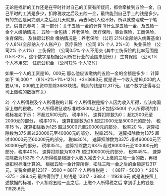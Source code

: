 无论是找新的工作还是在平时针对自己的工资有所疑问，都会牵扯到五险一金，自己平时的工资是多少，扣除税收之后及五险一金，最终能到自己手上的钱是多少。有的东西是问完别人之后没几天就忘，再去问别人也不好，所以就整理成一个笔记，供自己参考：
第一部分：关于五险一金的计算
  1)什么是五险一金，及五险一金个人缴纳情况：
    五险一金包括：养老保险，医疗保险，事业保险，工商保险，生育保险。 及住房公积金
    缴纳情况是：养老保险 （公司 21%{全部纳入统筹基金}  个人8%{全部纳入个人账户}）
                        医疗保险 （公司 9%   个人 2%+3）
                        失业保险  （公司2%    个人1%） 
                        工伤保险  （公司0.5%  个人不用交 {其中工伤保险的比率范围是0.5%-2%，这个数字是根据公司所在行业的范围来划分} ）
                        生育保险 （公司1%  个人不用交）
                        住房公积金 （公司12%  个人12%）

如果一个人的工资是16，000元 那么他应该缴纳的五险一金的金额是多少：
     计算如下 16,000 * （8%+2%+1%+12%）+3=3683元
     就是说一个收入是16,000的人 要从16，000的工资中扣除3683块钱。剩余的钱是12,317元。（这个数字还得与公司上缴税的数据有关）

2）个人所得税及个人所得税的计算
    个人所得税是指个人因为收入所得，应该向国家上缴的税收。
    个人所得税征收标准时3500以上(不包括3500)
    个人所得税的扣税标准如下示：
          不超过500元的， 税率5%， 速算扣除数为0； 
          超过500元至2000元的部分， 税率10%， 速算扣除数为25 
          超过2000元至5000元的部分， 税率15 %，速算扣除数为125 
          超过5000元至20000元的部分， 税率20 %，速算扣除数为375 
          超过20000元至40000元的部分， 税率25%， 速算扣除数为1375 
          超过40000元至60000元的部分， 税率30%， 速算扣除数为3375 
          超过60000元至80000元的部分， 税率35%， 速算扣除数为6375 
         超过80000元至100000元的部分，税率40%， 速算扣除数为10375 
         超过100000元的部分， 税率45%， 速算扣除数为15375 
     个人所得税是根据个人收入减去个人上缴的三险一金的数，再根据扣税标准计算的。
     根据五险一金计算所得，扣除三险一金之后的金额是12317元，交税金额是12317 - 3500 = 8817
     个人所得税是：
    （ 8817 - 5000 ）* 20% -375 = 388.4元
    最终得到手上的钱是 12317 - 388.4 = 11928.6元
    就是说按照上述数据的标准，个人扣除五险一金之后，上缴个人所得税之后 拿到手上的钱是11928.6元